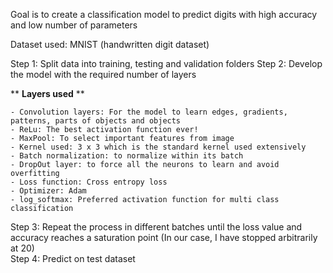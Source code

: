 Goal is to create a classification model to predict digits with high accuracy and low number of parameters

Dataset used: MNIST (handwritten digit dataset)

Step 1: Split data into training, testing and validation folders 
Step 2: Develop the model with the required number of layers  

   ** **Layers used**  **

    - Convolution layers: For the model to learn edges, gradients, patterns, parts of objects and objects  
    - ReLu: The best activation function ever!   
    - MaxPool: To select important features from image  
    - Kernel used: 3 x 3 which is the standard kernel used extensively  
    - Batch normalization: to normalize within its batch  
    - DropOut layer: to force all the neurons to learn and avoid overfitting  
    - Loss function: Cross entropy loss  
    - Optimizer: Adam  
    - log_softmax: Preferred activation function for multi class classification  
    
Step 3: Repeat the process in different batches until the loss value and accuracy reaches a saturation point (In our case, I have stopped arbitrarily at 20)  
Step 4: Predict on test dataset
